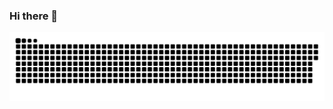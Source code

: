 ### Hi there 👋
<picture>
  <soure media="(perfers-color-scheme: dark)" srcset="https://raw.githubusercontent.com/wish604/wish604/output/github-contribution-grid-snake-dark.svg">
  <soure media="(perfers-color-scheme: light)" srcset="https://raw.githubusercontent.com/wish604/wish604/output/github-contribution-grid-snake.svg">
  <img alt="github-snake" src="https://raw.githubusercontent.com/wish604/wish604/output/github-contribution-grid-snake.svg">
</picture>
<!--
**wish604/wish604** is a ✨ _special_ ✨ repository because its `README.md` (this file) appears on your GitHub profile.

Here are some ideas to get you started:

- 🔭 I’m currently working on ...
- 🌱 I’m currently learning ...
- 👯 I’m looking to collaborate on ...
- 🤔 I’m looking for help with ...
- 💬 Ask me about ...
- 📫 How to reach me: ...
- 😄 Pronouns: ...
- ⚡ Fun fact: ...
-->
